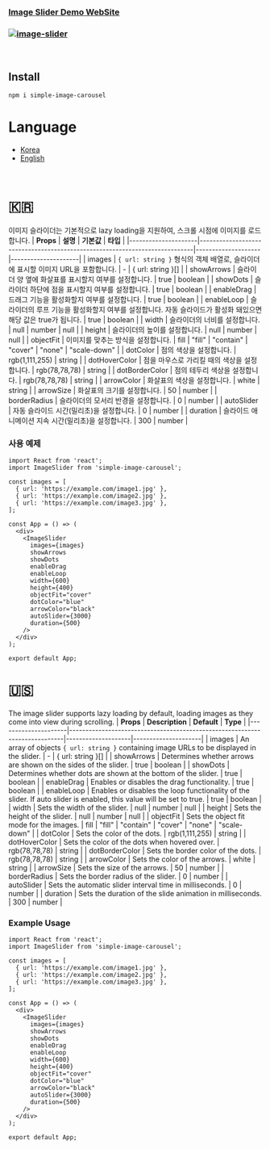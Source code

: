### [Image Slider Demo WebSite](https://heeeete.github.io/huipark-image-slider-demo/)
### [![image-slider](https://github.com/heeeete/huipark-image-slider/assets/101648575/ecbb7994-4dd2-437e-a738-ea5eabb6c54e)](https://heeeete.github.io/huipark-image-slider-demo/)

<br/>

## Install

```
npm i simple-image-carousel
```

# Language

- [Korea](#Korea)
- [English](#English)

<br/>

# 🇰🇷

이미지 슬라이더는 기본적으로 lazy loading을 지원하여, 스크롤 시점에 이미지를 로드합니다.
| **Props** | **설명** | **기본값** | **타입** |
|---------------------|----------------------------------------------------------------------------|--------------------|---------------------|
| images | `{ url: string }` 형식의 객체 배열로, 슬라이더에 표시할 이미지 URL을 포함합니다. | - | { url: string }[] |
| showArrows | 슬라이더 양 옆에 화살표를 표시할지 여부를 설정합니다. | true | boolean |
| showDots | 슬라이더 하단에 점을 표시할지 여부를 설정합니다. | true | boolean |
| enableDrag | 드래그 기능을 활성화할지 여부를 설정합니다. | true | boolean |
| enableLoop | 슬라이더의 루프 기능을 활성화할지 여부를 설정합니다. 자동 슬라이드가 활성화 돼있으면 해당 값은 true가 됩니다. | true | boolean |
| width | 슬라이더의 너비를 설정합니다. | null | number \| null |
| height | 슬라이더의 높이를 설정합니다. | null | number \| null |
| objectFit | 이미지를 맞추는 방식을 설정합니다. | fill | "fill" \| "contain" \| "cover" \| "none" \| "scale-down" |
| dotColor | 점의 색상을 설정합니다. | rgb(1,111,255) | string |
| dotHoverColor | 점을 마우스로 가리킬 때의 색상을 설정합니다. | rgb(78,78,78) | string |
| dotBorderColor | 점의 테두리 색상을 설정합니다. | rgb(78,78,78) | string |
| arrowColor | 화살표의 색상을 설정합니다. | white | string |
| arrowSize | 화살표의 크기를 설정합니다. | 50 | number |
| borderRadius | 슬라이더의 모서리 반경을 설정합니다. | 0 | number |
| autoSlider | 자동 슬라이드 시간(밀리초)을 설정합니다. | 0 | number |
| duration | 슬라이드 애니메이션 지속 시간(밀리초)을 설정합니다. | 300 | number |

### 사용 예제

```
import React from 'react';
import ImageSlider from 'simple-image-carousel';

const images = [
  { url: 'https://example.com/image1.jpg' },
  { url: 'https://example.com/image2.jpg' },
  { url: 'https://example.com/image3.jpg' },
];

const App = () => (
  <div>
    <ImageSlider
      images={images}
      showArrows
      showDots
      enableDrag
      enableLoop
      width={600}
      height={400}
      objectFit="cover"
      dotColor="blue"
      arrowColor="black"
      autoSlider={3000}
      duration={500}
    />
  </div>
);

export default App;
```

# 🇺🇸

The image slider supports lazy loading by default, loading images as they come into view during scrolling.
| **Props** | **Description** | **Default** | **Type** |
|---------------------|----------------------------------------------------------------------------|--------------------|---------------------|
| images | An array of objects `{ url: string }` containing image URLs to be displayed in the slider. | - | { url: string }[] |
| showArrows | Determines whether arrows are shown on the sides of the slider. | true | boolean |
| showDots | Determines whether dots are shown at the bottom of the slider. | true | boolean |
| enableDrag | Enables or disables the drag functionality. | true | boolean |
| enableLoop | Enables or disables the loop functionality of the slider. If auto slider is enabled, this value will be set to true. | true | boolean |
| width | Sets the width of the slider. | null | number \| null |
| height | Sets the height of the slider. | null | number \| null |
| objectFit | Sets the object fit mode for the images. | fill | "fill" \| "contain" \| "cover" \| "none" \| "scale-down" |
| dotColor | Sets the color of the dots. | rgb(1,111,255) | string |
| dotHoverColor | Sets the color of the dots when hovered over. | rgb(78,78,78) | string |
| dotBorderColor | Sets the border color of the dots. | rgb(78,78,78) | string |
| arrowColor | Sets the color of the arrows. | white | string |
| arrowSize | Sets the size of the arrows. | 50 | number |
| borderRadius | Sets the border radius of the slider. | 0 | number |
| autoSlider | Sets the automatic slider interval time in milliseconds. | 0 | number |
| duration | Sets the duration of the slide animation in milliseconds. | 300 | number |

### Example Usage

```
import React from 'react';
import ImageSlider from 'simple-image-carousel';

const images = [
  { url: 'https://example.com/image1.jpg' },
  { url: 'https://example.com/image2.jpg' },
  { url: 'https://example.com/image3.jpg' },
];

const App = () => (
  <div>
    <ImageSlider
      images={images}
      showArrows
      showDots
      enableDrag
      enableLoop
      width={600}
      height={400}
      objectFit="cover"
      dotColor="blue"
      arrowColor="black"
      autoSlider={3000}
      duration={500}
    />
  </div>
);

export default App;
```
